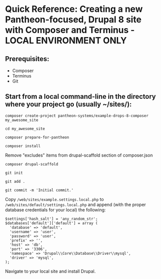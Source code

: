 # Quick Reference: Creating a new Pantheon-focused, Drupal 8 site with Composer and Terminus - LOCAL ENVIRONMENT ONLY

## Prerequisites: 
  *  Composer  
  *  Terminus  
  *  Git  

## Start from a local command-line in the directory where your project go (usually ~/sites/):
 
`composer create-project pantheon-systems/example-drops-8-composer my_awesome_site`
 
`cd my_awesome_site`
 
`composer prepare-for-pantheon`
 
`composer install`
 
Remove "excludes" items from drupal-scaffold section of composer.json
 
`composer drupal-scaffold`
 
`git init`
 
`git add .`
 
`git commit -m 'Initial commit.'`
 
Copy `/web/sites/example.settings.local.php` to `/web/sites/default/settings.local.php` and append (with the proper database credentials for your local) the following:
 
```$config_directories['sync'] = '../config';
$settings['hash_salt'] = 'any_random_str';
$databases['default']['default'] = array (
  'database' => 'default',
  'username' => 'user',
  'password' => 'user',
  'prefix' => '',
  'host' => 'db',
  'port' => '3306',
  'namespace' => 'Drupal\\Core\\Database\\Driver\\mysql',
  'driver' => 'mysql',
);
```

Navigate to your local site and install Drupal.
